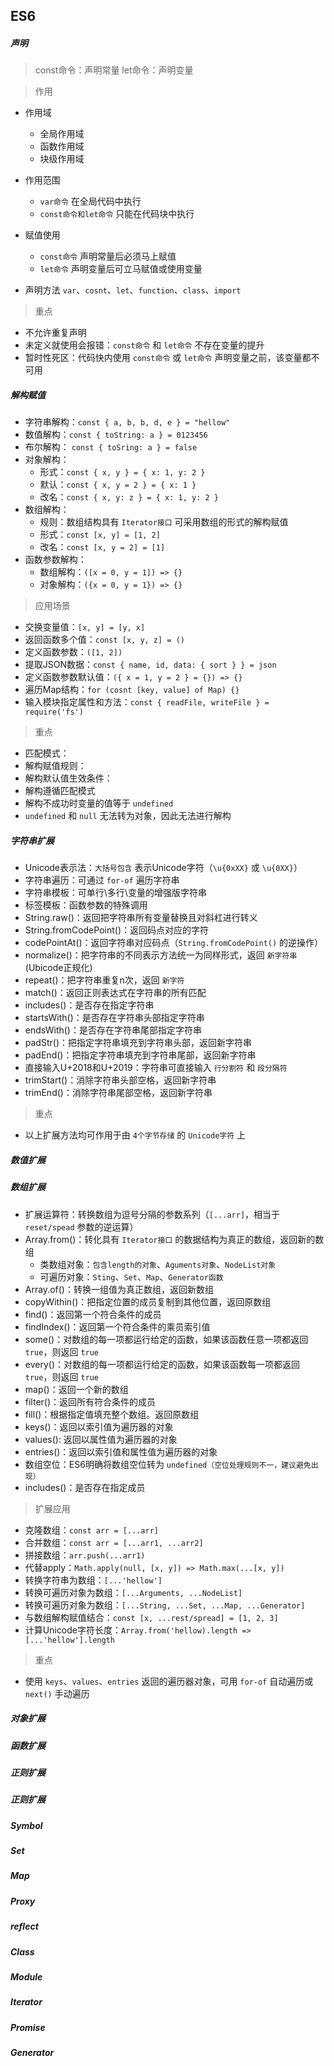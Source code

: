 ## ES6

##### 声明

> const命令：声明常量
> let命令：声明变量

> 作用

- 作用域
    - 全局作用域
    - 函数作用域
    - 块级作用域

- 作用范围
    - `var命令` 在全局代码中执行
    - `const命令和let命令` 只能在代码块中执行

- 赋值使用
    - `const命令` 声明常量后必须马上赋值
    - `let命令` 声明变量后可立马赋值或使用变量

- 声明方法 `var`、`cosnt`、`let`、`function`、`class`、`import`

> 重点

+ 不允许重复声明
+ 未定义就使用会报错：`const命令` 和 `let命令` 不存在变量的提升
+ 暂时性死区：代码快内使用 `const命令` 或 `let命令` 声明变量之前，该变量都不可用

##### 解构赋值

+ 字符串解构：`const { a, b, b, d, e } = "hellow"`
+ 数值解构：`const { toString: a } = 0123456`
+ 布尔解构： `const { toSring: a } = false`
+ 对象解构：
    + 形式：`const { x, y } = { x: 1, y: 2 }`
    + 默认：`const { x, y = 2 } = { x: 1 }`
    + 改名：`const { x, y: z } = { x: 1, y: 2 }`
+ 数组解构：
    + 规则：数组结构具有 `Iterator接口` 可采用数组的形式的解构赋值
    + 形式：`const [x, y] = [1, 2]`
    + 改名：`const [x, y = 2] = [1]`
+ 函数参数解构：
    + 数组解构：`([x = 0, y = 1]) => {}`
    + 对象解构：`({x = 0, y = 1}) => {}`

> 应用场景

* 交换变量值：`[x, y] = [y, x]`
* 返回函数多个值：`const [x, y, z] = ()`
* 定义函数参数：`([1, 2])`
* 提取JSON数据：`const { name, id, data: { sort } } = json`
* 定义函数参数默认值：`({ x = 1, y = 2 } = {}) => {}`
* 遍历Map结构：`for (cosnt [key, value] of Map) {}`
* 输入模块指定属性和方法：`const { readFile, writeFile } = require('fs')`

> 重点

- 匹配模式：
- 解构赋值规则：
- 解构默认值生效条件：
- 解构遵循匹配模式
- 解构不成功时变量的值等于 `undefined`
- `undefined` 和 `null` 无法转为对象，因此无法进行解构

##### 字符串扩展
+ Unicode表示法：`大括号包含` 表示Unicode字符（`\u{0xXX}` 或 `\u{0XX}`）
+ 字符串遍历：可通过 `for-of` 遍历字符串
+ 字符串模板：可单行\多行\变量的增强版字符串
+ 标签模板：函数参数的特殊调用
+ String.raw()：返回把字符串所有变量替换且对斜杠进行转义
+ String.fromCodePoint()：返回码点对应的字符
+ codePointAt()：返回字符串对应码点（`String.fromCodePoint()` 的逆操作）
+ normalize()：把字符串的不同表示方法统一为同样形式，返回 `新字符串` (Ubicode正规化)
+ repeat()：把字符串重复n次，返回 `新字符`
+ match()：返回正则表达式在字符串的所有匹配
+ includes()：是否存在指定字符串
+ startsWith()：是否存在字符串头部指定字符串
+ endsWith()：是否存在字符串尾部指定字符串
+ padStr()：把指定字符串填充到字符串头部，返回新字符串
+ padEnd()：把指定字符串填充到字符串尾部，返回新字符串
+ 直接输入U+2018和U+2019：字符串可直接输入 `行分割符` 和 `段分隔符`
+ trimStart()：消除字符串头部空格，返回新字符串
+ trimEnd()：消除字符串尾部空格，返回新字符串

> 重点

+ 以上扩展方法均可作用于由 `4个字节存储` 的 `Unicode字符` 上

##### 数值扩展

##### 数组扩展

+ 扩展运算符：转换数组为逗号分隔的参数系列（`[...arr]`，相当于 `reset/spead` 参数的逆运算）
+ Array.from()：转化具有 `Iterator接口` 的数据结构为真正的数组，返回新的数组
    + 类数组对象：`包含length的对象`、`Aguments对象`、`NodeList对象` 
    + 可遍历对象：`Sting`、`Set`、`Map`、`Generator函数`
+ Array.of()：转换一组值为真正数组，返回新数组
+ copyWithin()：把指定位置的成员复制到其他位置，返回原数组
+ find()：返回第一个符合条件的成员
+ findIndex()：返回第一个符合条件的乘员索引值
+ some()：对数组的每一项都运行给定的函数，如果该函数任意一项都返回 `true`，则返回 `true`
+ every()：对数组的每一项都运行给定的函数，如果该函数每一项都返回 `true`，则返回 `true`
+ map()：返回一个新的数组
+ filter()：返回所有符合条件的成员
+ fill()：根据指定值填充整个数组。返回原数组
+ keys()：返回以索引值为遍历器的对象
+ values(): 返回以属性值为遍历器的对象
+ entries()：返回以索引值和属性值为遍历器的对象
+ 数组空位：ES6明确将数组空位转为 `undefined（空位处理规则不一，建议避免出现）`
+ includes()：是否存在指定成员

> 扩展应用

* 克隆数组：`const arr = [...arr]`
* 合并数组：`const arr = [...arr1, ...arr2]`
* 拼接数组：`arr.push(...arr1)`
* 代替apply：`Math.apply(null, [x, y]) => Math.max(...[x, y])`
* 转换字符串为数组：`[...'hellow']`
* 转换可遍历对象为数组：`[...Arguments, ...NodeList]`
* 转换可遍历对象为数组：`[...String, ...Set, ...Map, ...Generator]`
* 与数组解构赋值结合：`const [x, ...rest/spread] = [1, 2, 3]`
* 计算Unicode字符长度：`Array.from('hellow).length => [...'hellow'].length`

> 重点

- 使用 `keys`、`values`、`entries` 返回的遍历器对象，可用 `for-of` 自动遍历或 `next()` 手动遍历

##### 对象扩展

##### 函数扩展

##### 正则扩展

##### 正则扩展

##### Symbol

##### Set

##### Map

##### Proxy

##### reflect

##### Class

##### Module

##### Iterator

##### Promise

##### Generator